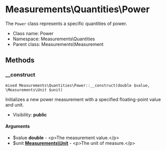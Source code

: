 Measurements\Quantities\Power
===============

The `Power` class represents a specific quantities of power.




* Class name: Power
* Namespace: Measurements\Quantities
* Parent class: Measurements\Measurement







Methods
-------


### __construct

    mixed Measurements\Quantities\Power::__construct(double $value, \Measurements\Unit $unit)

Initializes a new power measurement with a specified floating-point value and unit.



* Visibility: **public**


#### Arguments
* $value **double** - &lt;p&gt;The measurement value.&lt;/p&gt;
* $unit **[Measurements\Unit](Measurements-Unit.md)** - &lt;p&gt;The unit of measure.&lt;/p&gt;


